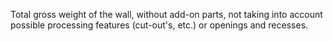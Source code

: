 ﻿Total gross weight of the wall, without add-on parts, not taking into account possible processing features (cut-out's, etc.) or openings and recesses.